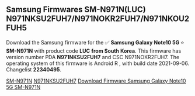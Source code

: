 <h2>Samsung Firmwares SM-N971N(LUC) N971NKSU2FUH7/N971NOKR2FUH7/N971NKOU2FUH5</h2>
Download the Samsung firmware for the ✅ <strong>Samsung Galaxy Note10 5G </strong> ⭐ <strong>SM-N971N</strong> with product code <strong>LUC</strong> <strong> from South Korea</strong>. This firmware has version number PDA <strong>N971NKSU2FUH7</strong> and CSC N971NOKR2FUH7. The operating system of this firmware is Android R , with build date 2021-09-06. Changelist <strong>22340495</strong>.


[SM-N971N](https://samfirm.shop/samsung/model/SM-N971N)
[N971NKSU2FUH7](https://samfirm.shop/samsung/pda/N971NKSU2FUH7)
[Download Firmware Samsung Galaxy Note10 5G SM-N971N](https://samfirm.shop/samsung/firmware/452850)
